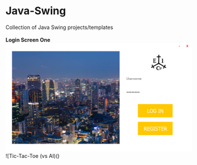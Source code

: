 # Java-Swing
Collection of Java Swing projects/templates
<br>
<br>
**Login Screen One**
![Login screen one](loginOne.png)
<br>
![Tic-Tac-Toe (vs AI)()
